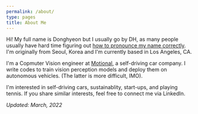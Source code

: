 ```yaml
---
permalink: /about/
type: pages
title: About Me
---
```


Hi! My full name is Donghyeon but I usually go by DH, as many people usually have hard time figuring out [how to pronounce my name correctly](https://www.youtube.com/watch?v=ivJ2rq4QDNY). I'm originally from Seoul, Korea and I'm currently based in Los Angeles, CA.

I'm a Copmuter Vision engineer at [Motional](https://motional.com/), a self-driving car company. I write codes to train vision perception models and deploy them on autonomous vehicles. (The latter is more difficult, IMO). 

I'm interested in self-driving cars, sustainablity, start-ups, and playing tennis. If you share similar interests, feel free to connect me via LinkedIn.

_Updated: March, 2022_
